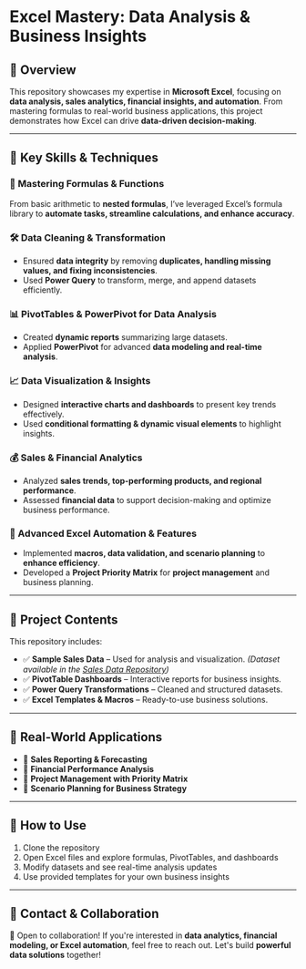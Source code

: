 # **Excel Mastery: Data Analysis & Business Insights**

## 📌 Overview  
This repository showcases my expertise in **Microsoft Excel**, focusing on **data analysis, sales analytics, financial insights, and automation**. From mastering formulas to real-world business applications, this project demonstrates how Excel can drive **data-driven decision-making**.  

---

## 🚀 Key Skills & Techniques  

### 🔢 Mastering Formulas & Functions  
From basic arithmetic to **nested formulas**, I’ve leveraged Excel’s formula library to **automate tasks, streamline calculations, and enhance accuracy**.  

### 🛠 Data Cleaning & Transformation  
- Ensured **data integrity** by removing **duplicates, handling missing values, and fixing inconsistencies**.  
- Used **Power Query** to transform, merge, and append datasets efficiently.  

### 📊 PivotTables & PowerPivot for Data Analysis  
- Created **dynamic reports** summarizing large datasets.  
- Applied **PowerPivot** for advanced **data modeling and real-time analysis**.  

### 📈 Data Visualization & Insights  
- Designed **interactive charts and dashboards** to present key trends effectively.  
- Used **conditional formatting & dynamic visual elements** to highlight insights.  

### 💰 Sales & Financial Analytics  
- Analyzed **sales trends, top-performing products, and regional performance**.  
- Assessed **financial data** to support decision-making and optimize business performance.  

### 🔄 Advanced Excel Automation & Features  
- Implemented **macros, data validation, and scenario planning** to **enhance efficiency**.  
- Developed a **Project Priority Matrix** for **project management** and business planning.  

---

## 📂 Project Contents  
This repository includes:  
- ✅ **Sample Sales Data** – Used for analysis and visualization. *(Dataset available in the [Sales Data Repository](https://github.com/GirishHS12/CodeBasics/tree/main/Code%20Basics/Excel))*  
- ✅ **PivotTable Dashboards** – Interactive reports for business insights.  
- ✅ **Power Query Transformations** – Cleaned and structured datasets.  
- ✅ **Excel Templates & Macros** – Ready-to-use business solutions.  

---

## 🎯 Real-World Applications  
- 🔹 **Sales Reporting & Forecasting**  
- 🔹 **Financial Performance Analysis**  
- 🔹 **Project Management with Priority Matrix**  
- 🔹 **Scenario Planning for Business Strategy**  

---

## 📌 How to Use  
1. Clone the repository  
2. Open Excel files and explore formulas, PivotTables, and dashboards  
3. Modify datasets and see real-time analysis updates  
4. Use provided templates for your own business insights  

---

## 📧 Contact & Collaboration  
🚀 Open to collaboration! If you're interested in **data analytics, financial modeling, or Excel automation**, feel free to reach out. Let's build **powerful data solutions** together!  
